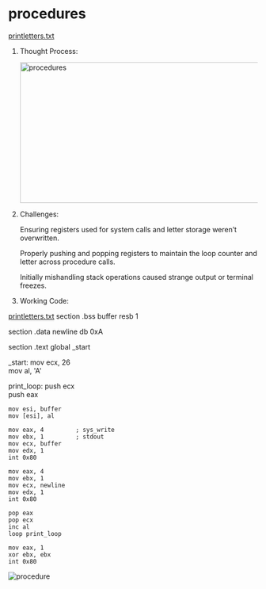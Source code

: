 # procedures

[printletters.txt](https://github.com/user-attachments/files/21810952/printletters.txt)



1. Thought Process:


    <img width="621" height="284" alt="procedures" src="https://github.com/user-attachments/assets/2bd4c7af-b378-4929-8861-010e5a618c1f" />


3. Challenges:


   Ensuring registers used for system calls and letter storage weren’t overwritten.

   Properly pushing and popping registers to maintain the loop counter and letter across procedure calls.

   Initially mishandling stack operations caused strange output or terminal freezes.


4. Working Code:

  [printletters.txt](https://github.com/user-attachments/files/21810960/printletters.txt)
section .bss
buffer resb 1

section .data
newline db 0xA

section .text
global _start

_start:
    mov ecx, 26        
    mov al, 'A'       

print_loop:
    push ecx           
    push eax           

    mov esi, buffer
    mov [esi], al      

    mov eax, 4         ; sys_write
    mov ebx, 1         ; stdout
    mov ecx, buffer
    mov edx, 1
    int 0x80

    mov eax, 4
    mov ebx, 1
    mov ecx, newline
    mov edx, 1
    int 0x80

    pop eax            
    pop ecx            
    inc al             
    loop print_loop

    mov eax, 1         
    xor ebx, ebx
    int 0x80



   ![procedure](https://github.com/user-attachments/assets/82579b24-2ca0-43fc-aa17-20d3c7cc4301)
